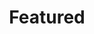 ---
layout: feature
title: Featured
permalink: /features/
pagination: 
  enabled: true
  per_page: 6
  collection: feature
  permalink: /page:num/
---